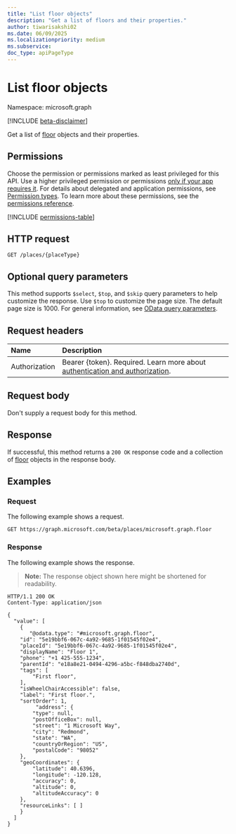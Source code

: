 ```yaml
---
title: "List floor objects"
description: "Get a list of floors and their properties."
author: tiwarisakshi02
ms.date: 06/09/2025
ms.localizationpriority: medium
ms.subservice: 
doc_type: apiPageType
---
```


# List floor objects

Namespace: microsoft.graph

[!INCLUDE [beta-disclaimer](../../includes/beta-disclaimer.md)]

Get a list of [floor](../resources/floor.md) objects and their properties.

## Permissions

Choose the permission or permissions marked as least privileged for this API. Use a higher privileged permission or permissions [only if your app requires it](/graph/permissions-overview#best-practices-for-using-microsoft-graph-permissions). For details about delegated and application permissions, see [Permission types](/graph/permissions-overview#permission-types). To learn more about these permissions, see the [permissions reference](/graph/permissions-reference).

<!-- {
  "blockType": "permissions",
  "name": "floor-list-permissions"
}
-->
[!INCLUDE [permissions-table](../includes/permissions/floor-list-permissions.md)]

## HTTP request

<!-- {
  "blockType": "ignored"
}
-->
``` http
GET /places/{placeType}
```

## Optional query parameters

This method supports `$select`, `$top`, and `$skip` query parameters to help customize the response. Use `$top` to customize the page size. The default page size is 1000. For general information, see [OData query parameters](/graph/query-parameters).

## Request headers

|Name|Description|
|:---|:---|
|Authorization|Bearer {token}. Required. Learn more about [authentication and authorization](/graph/auth/auth-concepts).|

## Request body

Don't supply a request body for this method.

## Response

If successful, this method returns a `200 OK` response code and a collection of [floor](../resources/floor.md) objects in the response body.

## Examples

### Request

The following example shows a request.
<!-- {
  "blockType": "request",
  "name": "list_floor"
}
-->
``` http
GET https://graph.microsoft.com/beta/places/microsoft.graph.floor
```

### Response

The following example shows the response.
>**Note:** The response object shown here might be shortened for readability.
<!-- {
  "blockType": "response",
  "truncated": true,
  "@odata.type": "microsoft.graph.floor"
}
-->
``` http
HTTP/1.1 200 OK
Content-Type: application/json

{
  "value": [
    {
       "@odata.type": "#microsoft.graph.floor",
    "id": "5e19bbf6-067c-4a92-9685-1f01545f02e4",
    "placeId": "5e19bbf6-067c-4a92-9685-1f01545f02e4",
    "displayName": "Floor 1",
    "phone": "+1 425-555-1234",
    "parentId": "e18a8e21-0494-4296-a5bc-f848dba2740d",
    "tags": [
        "First floor",
    ],
    "isWheelChairAccessible": false,
    "label": "First floor.",
    "sortOrder": 1,
         "address": {
        "type": null,
        "postOfficeBox": null,
        "street": "1 Microsoft Way",
        "city": "Redmond",
        "state": "WA",
        "countryOrRegion": "US",
        "postalCode": "98052"
    },
    "geoCoordinates": {
        "latitude": 40.6396,
        "longitude": -120.128,
        "accuracy": 0,
        "altitude": 0,
        "altitudeAccuracy": 0
    },
    "resourceLinks": [ ]
    }
  ]
}
```

